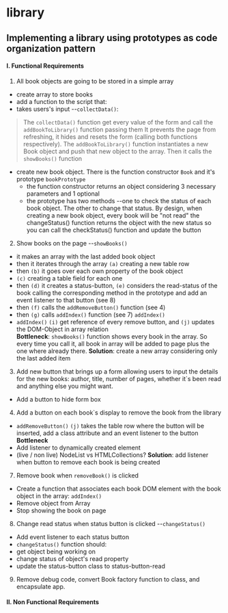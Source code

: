 # library

## Implementing a library using prototypes as code organization pattern 

#### I. Functional Requirements 

1. All book objects are going to be stored in a simple array
- create array to store books
- add a function to the script that:
- takes users's input --`collectData()`:
>  The `collectData()` function get every value of the form
   and call the `addBookToLibrary()` function passing them
   It prevents the page from refreshing, it hides and resets
   the form (calling both functions respectively).
   The `addBookToLibrary()` function instantiates a new Book object
   and push that new object to the array. Then it calls the `showBooks()`
   function
- create new book object. There is the function constructor `Book` 
  and it's prototype `bookPrototype`
  - the function constructor returns an object considering 3 
    necessary parameters and 1 optional
  - the prototype has two methods --one to check the status of
    each book object. The other to change that status. By design,
    when creating a new book object, every book will be "not read"
    the changeStatus() function returns the object with the new status
    so you can call the checkStatus() function and update the button

2. Show books on the page --`showBooks()`
- it makes an array with the last added book object 
- then it iterates through the array `(a)` creating a new table row
- then `(b)` it goes over each own property of the book object
- `(c)` creating a table field for each one   
- then `(d)` it creates a status-button, `(e)` considers 
the read-status of the book calling the corresponding method 
in the prototype and add an event listener to that button (see 8)
- then `(f)` calls the `addRemoveButton()` function (see 4)
- then `(g)` calls `addIndex()` function (see 7)
`addIndex()`
- `addIndex()` `(i)` get reference of every remove button,
and `(j)` updates the DOM-Object in array relation    
**Bottleneck**: `showBooks()` function shows every book in the 
array. So every time you call it, all book in array will be added
to page plus the one where already there.
**Solution**: create a new array considering only the last added item     
3. Add new button that brings up a form allowing users to 
input the details for the new books: author, title, 
number of pages, whether it`s been read and anything else
you might want.
- Add a button to hide form box
4. Add a button on each book`s display to remove the book from
the library
- `addRemoveButton()` `(j)` takes the table row where the button
will be inserted, add a class attribute and an event listener to
the button
**Bottleneck**
- Add listener to dynamically created element
- (live / non live) NodeList vs HTMLCollections?
**Solution**: add listener when button to remove each book
is being created
7. Remove book when `removeBook()` is clicked  
- Create a function that associates each book DOM element 
with the book object in the array: `addIndex()` 
- Remove object from Array
- Stop showing the book on page        
8. Change read status when status button is clicked --`changeStatus()`
- Add event listener to each status button
- `changeStatus()` function should:
- get object being working on
- change status of object's read property
- update the status-button class to status-button-read
9. Remove debug code, convert Book factory function to class,
   and encapsulate app.    


#### II. Non Functional Requirements 


